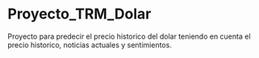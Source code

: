 # Proyecto_TRM_Dolar
Proyecto para predecir el precio historico del dolar teniendo en cuenta el precio historico, noticias actuales y sentimientos.
